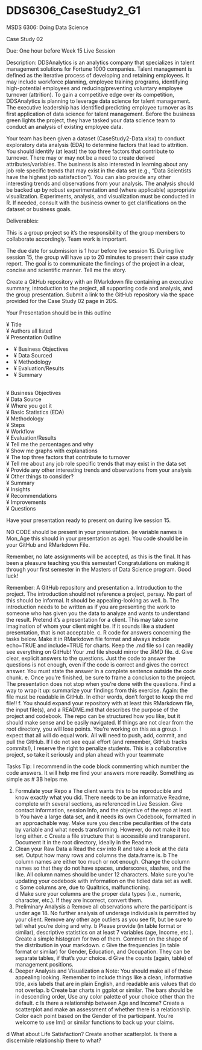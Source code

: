 # DDS6306_CaseStudy2_G1

MSDS 6306: Doing Data Science

Case Study 02

Due: One hour before Week 15 Live Session

Description: DDSAnalytics is an analytics company that specializes in talent management solutions for Fortune 1000 companies. Talent management is defined as the iterative process of developing and retaining employees. It may include workforce planning, employee training programs, identifying high-potential employees and reducing/preventing voluntary employee turnover (attrition). To gain a competitive edge over its competition, DDSAnalytics is planning to leverage data science for talent management. The executive leadership has identified predicting employee turnover as its first application of data science for talent management. Before the business green lights the project, they have tasked your data science team to conduct an analysis of existing employee data. 

Your team has been given a dataset (CaseStudy2-Data.xlsx) to conduct exploratory data analysis (EDA) to determine factors that lead to attrition.  You should identify (at least) the top three factors that contribute to turnover. There may or may not be a need to create derived attributes/variables. The business is also interested in learning about any job role specific trends that may exist in the data set (e.g., “Data Scientists have the highest job satisfaction”). You can also provide any other interesting trends and observations from your analysis. The analysis should be backed up by robust experimentation and (where applicable) appropriate visualization. Experiments, analysis, and visualization must be conducted in R. If needed, consult with the business owner to get clarifications on the dataset or business goals. 


Deliverables:  

This is a group project so it’s the responsibility of the group members to collaborate accordingly. Team work is important. 

The due date for submission is 1 hour before live session 15. During live session 15, the group will have up to 20 minutes to present their case study report. The goal is to communicate the findings of the project in a clear, concise and scientific manner. Tell me the story. 

Create a GitHub repository with an RMarkdown file containing an executive summary, introduction to the project, all supporting code and analysis, and the group presentation.
Submit a link to the GitHub repository via the space provided for the Case Study 02 page in 2DS. 

Your Presentation should be in this outline
<p>
¥	Title
<br>    ¥	Authors all listed
<br> ¥	Presentation Outline
<dl>
<li>     ¥	Business Objectives </li>
<li>     ¥	Data Sourced </li>
<li>     ¥	Methodology </li>
<li>     ¥	Evaluation/Results </li>
<li>     ¥	Summary </li>
</dl>
<br> ¥	Business Objectives
<br> ¥	Data Source	
<br>     ¥	Where you got it 
<br>     ¥	Basic Statistics (EDA)
<br> ¥	Methodology	
<br>     ¥	Steps 
<br>     ¥	Workflow
<br> ¥	Evaluation/Results
<br>     ¥	Tell me the percentages and why
<br>     ¥	Show me graphs with explanations
<br>     ¥	The top three factors that contribute to turnover
<br>     ¥	Tell me about any job role specific trends that may exist in the data set
<br>     ¥	Provide any other interesting trends and observations from your analysis
<br>     ¥	Other things to consider?
<br> ¥	Summary 
<br>     ¥	Insights
<br>     ¥	Recommendations
<br>     ¥	Improvements
<br>     ¥	Questions
</p>
Have your presentation ready to present on during live session 15. 

NO CODE should be present in your presentation. (ie variable names is Mon_Age this should in your presentation as age). You code should be in your GitHub and RMarkdown File.  


Remember, no late assignments will be accepted, as this is the final.  It has been a pleasure teaching you this semester!  Congratulations on making it through your first semester in the Masters of Data Science program.  Good luck! 

Remember:
A GitHub repository and presentation
a.	Introduction to the project. The introduction should not reference a project, persay. No part of this should be informal.  It should be appealing-looking as well.
b.	The introduction needs to be written as if you are presenting the work to someone who has given you the data to analyze and wants to understand the result. Pretend it’s a presentation for a client. This may take some imagination of whom your client might be. If it sounds like a student presentation, that is not acceptable.
c.	R code for answers concerning the tasks below.  Make it in RMarkdown file format and always include echo=TRUE and include=TRUE for charts.  Keep the .md file so I can readily see everything on GitHub!  Your .md file should mirror the .RMD file.
d.	Give clear, explicit answers to the questions. Just the code to answer the questions is not enough, even if the code is correct and gives the correct answer. You must state the answer in a complete sentence outside the code chunk.
e.	Once you’re finished, be sure to frame a conclusion to the project. The presentation does not stop when you’re done with the questions.  Find a way to wrap it up: summarize your findings from this exercise. Again: the file must be readable in GitHub. In other words, don’t forget to keep the md file!!
f.	You should expand your repository with at least this RMarkdown file, the input file(s), and a README.md that describes the purpose of the project and codebook. The repo can be structured how you like, but it should make sense and be easily navigated.  If things are not clear from the root directory, you will lose points.
You’re working on this as a group. I expect that all will do equal work. All will need to push, add, commit, and pull the GitHub. If I do not see equal effort (and remember, GitHub tracks commits!), I reserve the right to penalize students. This is a collaborative project, so take it seriously and plan ahead with your teammate

Tasks
Tip: I recommend in the code block commenting which number the code answers.  It will help me find your answers more readily.  Something as simple as # 3B helps me.
1.	Formulate your Repo 
a	The client wants this to be reproducible and know exactly what you did.  There needs to be an informative Readme, complete with several sections, as referenced in Live Session.  Give contact information, session Info, and the objective of the repo at least.  
b	You have a large data set, and it needs its own Codebook, formatted in an approachable way.  Make sure you describe peculiarities of the data by variable and what needs transforming.  However, do not make it too long either.
c	Create a file structure that is accessible and transparent.  Document it in the root directory, ideally in the Readme.
2.	Clean your Raw Data 
a	Read the csv into R and take a look at the data set.  Output how many rows and columns the data.frame is.
b	The column names are either too much or not enough.  Change the column names so that they do not have spaces, underscores, slashes, and the like. All column names should be under 12 characters. Make sure you’re updating your codebook with information on the tidied data set as well.
c	Some columns are, due to Qualtrics, malfunctioning.  
d	Make sure your columns are the proper data types (i.e., numeric, character, etc.).  If they are incorrect, convert them. 
3.	Preliminary Analysis
a	Remove all observations where the participant is under age 18.  No further analysis of underage individuals is permitted by your client.  Remove any other age outliers as you see fit, but be sure to tell what you’re doing and why.
b	Please provide (in table format or similar), descriptive statistics on at least 7 variables (age, Income, etc.).  Create a simple histogram for two of them.  Comment on the shape of the distribution in your markdown.
c	Give the frequencies (in table format or similar) for Gender, Education, and Occupation.  They can be separate tables, if that’s your choice.
d	Give the counts (again, table) of management positions.
4.	Deeper Analysis and Visualization 
a	Note: You should make all of these appealing looking.  Remember to include things like a clean, informative title, axis labels that are in plain English, and readable axis values that do not overlap.
b	Create bar charts in ggplot or similar. The bars should be in descending order, Use any color palette of your choice other than the default.
c	Is there a relationship between Age and Income?  Create a scatterplot and make an assessment of whether there is a relationship.  Color each point based on the Gender of the participant.  You’re welcome to use lm() or similar functions to back up your claims.

d	What about Life Satisfaction?  Create another scatterplot.  Is there a discernible relationship there to what?   
